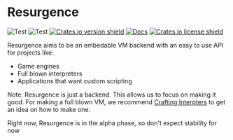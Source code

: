 # Resurgence
![Test](https://github.com/StandingPadAnimations/Resurgence/workflows/Rust/badge.svg?branch=main)
![Test](https://github.com/StandingPadAnimations/Resurgence/workflows/DevSkim/badge.svg?branch=main)
[![Crates.io version shield](https://img.shields.io/crates/v/resurgence.svg)](https://crates.io/crates/resurgence)
[![Docs](https://docs.rs/logos/badge.svg)](https://docs.rs/resurgence/)
[![Crates.io license shield](https://img.shields.io/crates/l/resurgence.svg)](https://crates.io/crates/resurgence)

Resurgence aims to be an embedable VM backend with an easy to use API for projects like:
* Game engines
* Full blown interpreters
* Applications that want custom scripting

Note: Resurgence is just a backend. This allows us to focus on making it good. For making a full blown VM, we recommend [Crafting Interpters](https://craftinginterpreters.com/) to get an idea on how to make one. 

Right now, Resurgence is in the alpha phase, so don't expect stability for now
